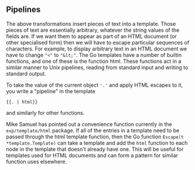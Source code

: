 ## Pipelines


The above transformations insert pieces of text into a template. Those pieces of text are essentially arbitrary, whatever the string values of the fields are. If we want them to appear as part of an HTML document (or other specialised form) then we will have to escape particular sequences of characters. For example, to display arbitrary text in an HTML document we have to change `"<"` to `"&lt;"`. The Go templates have a number of builtin functions, and one of these is the function html. These functions act in a similar manner to Unix pipelines, reading from standard input and writing to standard output.

To take the value of the current object `'.'` and apply HTML escapes to it, you write a "pipeline" in the template

```
{{. | html}}
```

and similarly for other functions.

Mike Samuel has pointed out a convenience function currently in the `exp/template/html` package. If all of the entries in a template need to be passed through the html template function, then the Go function `Escape(t *template.Template)` can take a template and add the `html` function to each node in the template that doesn't already have one. This will be useful for templates used for HTML documents and can form a pattern for similar function uses elsewhere. 
